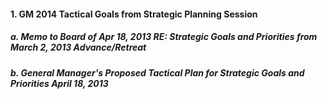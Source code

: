 #### 1. GM 2014 Tactical Goals from Strategic Planning Session

##### a. Memo to Board  of Apr 18, 2013 RE: Strategic Goals and Priorities from March 2, 2013 Advance/Retreat

##### b. General Manager's Proposed Tactical Plan for Strategic Goals and Priorities April 18, 2013